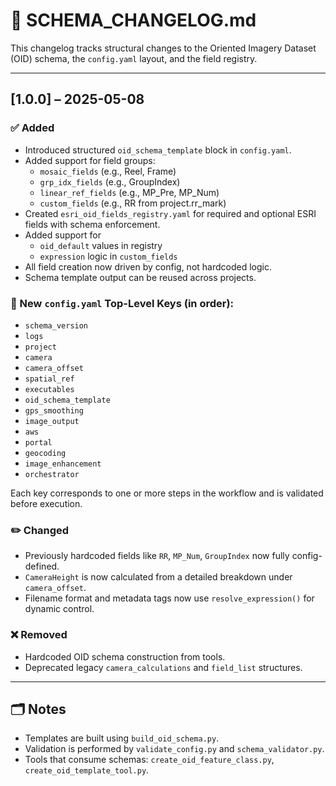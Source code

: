 
# 📄 SCHEMA_CHANGELOG.md

This changelog tracks structural changes to the Oriented Imagery Dataset (OID) schema, the `config.yaml` layout, and the field registry.

---

## [1.0.0] – 2025-05-08

### ✅ Added
- Introduced structured `oid_schema_template` block in `config.yaml`.
- Added support for field groups:
  - `mosaic_fields` (e.g., Reel, Frame)
  - `grp_idx_fields` (e.g., GroupIndex)
  - `linear_ref_fields` (e.g., MP_Pre, MP_Num)
  - `custom_fields` (e.g., RR from project.rr_mark)
- Created `esri_oid_fields_registry.yaml` for required and optional ESRI fields with schema enforcement.
- Added support for
  - `oid_default` values in registry
  - `expression` logic in `custom_fields`
- All field creation now driven by config, not hardcoded logic.
- Schema template output can be reused across projects.

### 📁 New `config.yaml` Top-Level Keys (in order):
- `schema_version`
- `logs`
- `project`
- `camera`
- `camera_offset`
- `spatial_ref`
- `executables`
- `oid_schema_template`
- `gps_smoothing`
- `image_output`
- `aws`
- `portal`
- `geocoding`
- `image_enhancement`
- `orchestrator`

Each key corresponds to one or more steps in the workflow and is validated before execution.

### ✏️ Changed
- Previously hardcoded fields like `RR`, `MP_Num`, `GroupIndex` now fully config-defined.
- `CameraHeight` is now calculated from a detailed breakdown under `camera_offset`.
- Filename format and metadata tags now use `resolve_expression()` for dynamic control.

### ❌ Removed
- Hardcoded OID schema construction from tools.
- Deprecated legacy `camera_calculations` and `field_list` structures.

---

## 🗂 Notes

- Templates are built using `build_oid_schema.py`.
- Validation is performed by `validate_config.py` and `schema_validator.py`.
- Tools that consume schemas: `create_oid_feature_class.py`, `create_oid_template_tool.py`.

